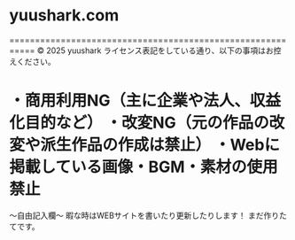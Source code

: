 # yuushark.com
===========================================================
© 2025 yuushark
ライセンス表記をしている通り、以下の事項はお控えください。

・商用利用NG（主に企業や法人、収益化目的など）
・改変NG（元の作品の改変や派生作品の作成は禁止）
・Webに掲載している画像・BGM・素材の使用禁止
===========================================================

～自由記入欄～
暇な時はWEBサイトを書いたり更新したりします！
まだ作りたてです。

